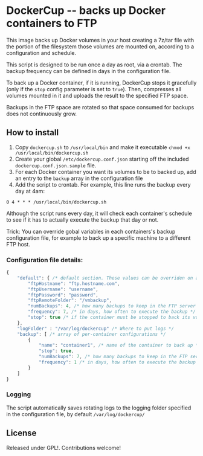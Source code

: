 # DockerCup -- backs up Docker containers to FTP

This image backs up Docker volumes in your host creating a 7z/tar file with the portion of the filesystem those volumes are mounted on, according to a configuration and schedule.

This script is designed to be run once a day as root, via a crontab. The backup frequency can be defined in days in the configuration file.

To back up a Docker container, if it is running, DockerCup stops it gracefully (only if the `stop` config parameter is set to `true`). Then, compresses all volumes mounted in it and uploads the result to the specified FTP space.

Backups in the FTP space are rotated so that space consumed for backups does not continuously grow.

## How to install

1. Copy `dockercup.sh` to `/usr/local/bin` and make it executable `chmod +x /usr/local/bin/dockercup.sh`
2. Create your global `/etc/dockercup.conf.json` starting off the included `dockercup.conf.json.sample` file.
3. For each Docker container you want its volumes to be to backed up, add an entry to the `backup` array in the configuration file
4. Add the script to crontab. For example, this line runs the backup every day at 4am:

```
0 4 * * * /usr/local/bin/dockercup.sh
```
Although the script runs every day, it will check each container's schedule to see if it has to actually execute the backup that day or not.

Trick: You can override gobal variables in each containers's backup configuration file, for example to back up a specific machine to a different FTP host.

### Configuration file details:

```javascript
{
    "default": { /* default section. These values can be overriden on a per-container basis */
        "ftpHostname": "ftp.hostname.com",
        "ftpUsername": "username",
        "ftpPassword": "password",
        "ftpRemoteFolder": "/vmbackup",
        "numBackups": 4, /* how many backups to keep in the FTP server */
        "frequency": 7, /* in days, how often to execute the backup */
        "stop": true /* if the container must be stopped to back its volumes up */
    },
    "logFolder" : "/var/log/dockercup" /* Where to put logs */
    "backup": [ /* array of per-container configurations */
        {
            "name": "container1", /* name of the container to back up */
            "stop": true,
            "numBackups": 7, /* how many backups to keep in the FTP server */
            "frequency": 1 /* in days, how often to execute the backup */
        }
    ]
}
```

### Logging

The script automatically saves rotating logs to the logging folder specified in the configuration file, by default `/var/log/dockercup/`

## License

Released under GPL!. Contributions welcome!


